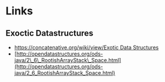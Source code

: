 # Links

## Exoctic Datastructures

* [https://concatenative.org/wiki/view/Exotic Data Structures](https://concatenative.org/wiki/view/Exotic%20Data%20Structures)
* [http://opendatastructures.org/ods-java/2\_6\_RootishArrayStack\_Space.html](http://opendatastructures.org/ods-java/2_6_RootishArrayStack_Space.html)

